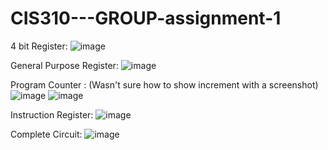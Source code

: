 # CIS310---GROUP-assignment-1

4 bit Register:
![image](https://github.com/user-attachments/assets/fbe0adbc-b946-4cd6-9602-93278bc69a81)

General Purpose Register:
![image](https://github.com/user-attachments/assets/57efe566-a3a5-4735-8c03-c837937dd641)


Program Counter : (Wasn't sure how to show increment with a screenshot)
![image](https://github.com/user-attachments/assets/4ab04760-7ccd-4687-a219-48cfae873d79)
![image](https://github.com/user-attachments/assets/267702eb-381e-49f0-8cec-affa8f755464)

Instruction Register:
![image](https://github.com/user-attachments/assets/64d7e070-37da-406b-8041-6d31580cb002)

Complete Circuit:
![image](https://github.com/user-attachments/assets/4b4d4ed7-8099-4095-99d5-2e64c0039d47)





